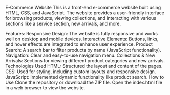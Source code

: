 E-Commerce Website
This is a front-end e-commerce website built using HTML, CSS, and JavaScript. The website provides a user-friendly interface for browsing products, viewing collections, and interacting with various sections like a service section, new arrivals, and more.

Features:
Responsive Design: The website is fully responsive and works well on desktop and mobile devices.
Interactive Elements: Buttons, links, and hover effects are integrated to enhance user experience.
Product Search: A search bar to filter products by name (JavaScript functionality).
Navigation: Clear and easy-to-use navigation menu.
Collections & New Arrivals: Sections for viewing different product categories and new arrivals.
Technologies Used
HTML: Structured the layout and content of the pages.
CSS: Used for styling, including custom layouts and responsive design.
JavaScript: Implemented dynamic functionality like product search.
How to Use
Clone the repository or download the ZIP file.
Open the index.html file in a web browser to view the website.

